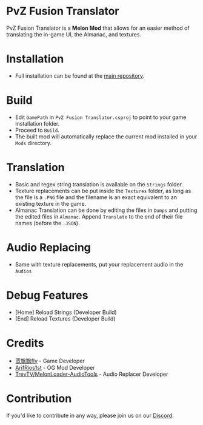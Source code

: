 # PvZ Fusion Translator
PvZ Fusion Translator is a **Melon Mod** that allows for an easier method of translating the in-game UI, the Almanac, and textures.

# Installation
- Full installation can be found at the [main repository](https://github.com/Teyliu/PVZF-Translation).

# Build
- Edit `GamePath` in `PvZ Fusion Translator.csproj` to point to your game installation folder.
- Proceed to `Build`.
- The built mod will automatically replace the current mod installed in your `Mods` directory.

# Translation
- Basic and regex string translation is available on the `Strings` folder.
- Texture replacements can be put inside the `Textures` folder, as long as the file is a `.PNG` file and the filename is an exact equivalent to an existing texture in the game.
- Almanac Translation can be done by editing the files in `Dumps` and putting the edited files in `Almanac`. Append `Translate` to the end of their file names (before the `.JSON`).

# Audio Replacing
- Same with texture replacements, put your replacement audio in the `Audios`

# Debug Features
- [Home] Reload Strings (Developer Build)
- [End] Reload Textures (Developer Build)

# Credits
- [蓝飘飘fly](https://space.bilibili.com/3546619314178489) - Game Developer
- [ArifRios1st](https://github.com/ArifRios1st/PVZ-Hyper-Fusion-Mod) - OG Mod Developer
- [TrevTV/MelonLoader-AudioTools](https://github.com/TrevTV/MelonLoader-AudioTools) - Audio Replacer Developer

# Contribution
If you'd like to contribute in any way, please join us on our [Discord](https://discord.gg/DPAC5ZVJ8T).

